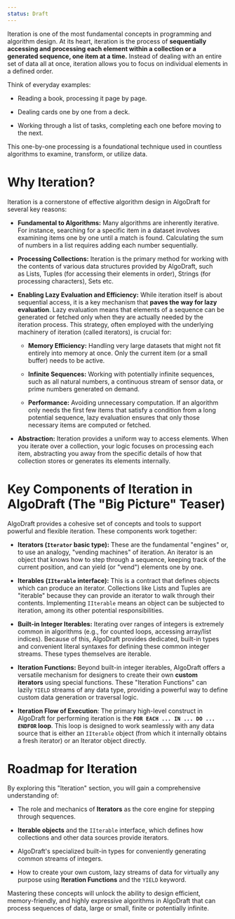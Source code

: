 ```yaml
---
status: Draft
---
```

Iteration is one of the most fundamental concepts in programming and algorithm design. At its heart, iteration is the process of **sequentially accessing and processing each element within a collection or a generated sequence, one item at a time.** Instead of dealing with an entire set of data all at once, iteration allows you to focus on individual elements in a defined order.

Think of everyday examples:

- Reading a book, processing it page by page.

- Dealing cards one by one from a deck.

- Working through a list of tasks, completing each one before moving to the next.

This one-by-one processing is a foundational technique used in countless algorithms to examine, transform, or utilize data.

# Why Iteration?

Iteration is a cornerstone of effective algorithm design in AlgoDraft for several key reasons:

- **Fundamental to Algorithms:** Many algorithms are inherently iterative. For instance, searching for a specific item in a dataset involves examining items one by one until a match is found. Calculating the sum of numbers in a list requires adding each number sequentially.

- **Processing Collections:** Iteration is the primary method for working with the contents of various data structures provided by AlgoDraft, such as Lists, Tuples (for accessing their elements in order), Strings (for processing characters), Sets etc.

- **Enabling Lazy Evaluation and Efficiency:** While iteration itself is about sequential access, it is a key mechanism that **paves the way for lazy evaluation**. Lazy evaluation means that elements of a sequence can be generated or fetched only when they are actually needed by the iteration process. This strategy, often employed with the underlying machinery of iteration (called iterators), is crucial for:
    
    - **Memory Efficiency:** Handling very large datasets that might not fit entirely into memory at once. Only the current item (or a small buffer) needs to be active.
    
    - **Infinite Sequences:** Working with potentially infinite sequences, such as all natural numbers, a continuous stream of sensor data, or prime numbers generated on demand.
    
    - **Performance:** Avoiding unnecessary computation. If an algorithm only needs the first few items that satisfy a condition from a long potential sequence, lazy evaluation ensures that only those necessary items are computed or fetched.

- **Abstraction:** Iteration provides a uniform way to access elements. When you iterate over a collection, your logic focuses on processing each item, abstracting you away from the specific details of how that collection stores or generates its elements internally.

# Key Components of Iteration in AlgoDraft (The "Big Picture" Teaser)

AlgoDraft provides a cohesive set of concepts and tools to support powerful and flexible iteration. These components work together:

- **Iterators (`Iterator` basic type):** These are the fundamental "engines" or, to use an analogy, "vending machines" of iteration. An iterator is an object that knows how to step through a sequence, keeping track of the current position, and can yield (or "vend") elements one by one.

- **Iterables (`IIterable` interface):** This is a contract that defines objects which can produce an iterator. Collections like Lists and Tuples are "iterable" because they can provide an iterator to walk through their contents. Implementing `IIterable` means an object can be subjected to iteration, among its other potential responsibilities.

- **Built-in Integer Iterables:** Iterating over ranges of integers is extremely common in algorithms (e.g., for counted loops, accessing array/list indices). Because of this, AlgoDraft provides dedicated, built-in types and convenient literal syntaxes for defining these common integer streams. These types themselves are iterable.

- **Iteration Functions:** Beyond built-in integer iterables, AlgoDraft offers a versatile mechanism for designers to create their own **custom iterators** using special functions. These "Iteration Functions" can lazily `YIELD` streams of any data type, providing a powerful way to define custom data generation or traversal logic.

- **Iteration Flow of Execution**: The primary high-level construct in AlgoDraft for performing iteration is the **`FOR EACH ... IN ... DO ... ENDFOR` loop**. This loop is designed to work seamlessly with any data source that is either an `IIterable` object (from which it internally obtains a fresh iterator) or an Iterator object directly.

# Roadmap for Iteration

By exploring this "Iteration" section, you will gain a comprehensive understanding of:

- The role and mechanics of **Iterators** as the core engine for stepping through sequences.

- **Iterable objects** and the `IIterable` interface, which defines how collections and other data sources provide iterators.

- AlgoDraft's specialized built-in types for conveniently generating common streams of integers.

- How to create your own custom, lazy streams of data for virtually any purpose using **Iteration Functions** and the `YIELD` keyword.

Mastering these concepts will unlock the ability to design efficient, memory-friendly, and highly expressive algorithms in AlgoDraft that can process sequences of data, large or small, finite or potentially infinite.